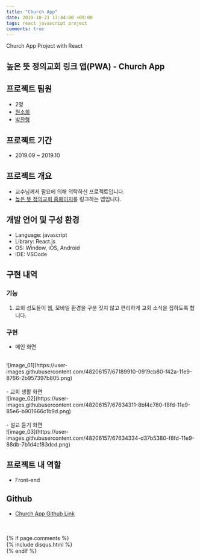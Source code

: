```yaml
---
title: "Church App"
date: 2019-10-21 17:44:00 +09:00
tags: react javascript project
comments: true
---
```


Church App Project with React

## 높은 뜻 정의교회 링크 앱(PWA) - Church App

## 프로젝트 팀원
- 2명
- [원소희](https://github.com/infiduk)
- [박찬형](https://github.com/ch-4ml)

## 프로젝트 기간
- 2019.09 ~ 2019.10

## 프로젝트 개요
- 교수님께서 필요에 의해 의탁하신 프로젝트입니다.
- [높은 뜻 정의교회 홈페이지](http://www.jeongeui.com/)를 링크하는 앱입니다.

## 개발 언어 및 구성 환경
- Language: javascript
- Library: React.js
- OS: Window, iOS, Android
- IDE: VSCode

## 구현 내역

### 기능
1. 교회 성도들이 웹, 모바일 환경을 구분 짓지 않고 편리하게 교회 소식을 접하도록 합니다.

### 구현
- 메인 화면
<br />
![image_01](https://user-images.githubusercontent.com/48206157/67189910-0919cb80-f42a-11e9-8766-2b957397b805.png)
<br />
<br />
- 교회 생활 화면
<br />
![image_02](https://user-images.githubusercontent.com/48206157/67634311-8bf4c780-f8fd-11e9-85e6-b901666c1b9d.png)
<br />
<br />
- 설교 듣기 화면
<br />
![image_03](https://user-images.githubusercontent.com/48206157/67634334-d37b5380-f8fd-11e9-88db-7b1d4cf83dcd.png)

## 프로젝트 내 역할
- Front-end

## Github
- [Church App Github Link](https://github.com/infiduk/church-app)

<br />
<br />
{% if page.comments %}
<div id="post-disqus" class="container">
{% include disqus.html %}
</div>
{% endif %}